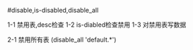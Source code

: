 #disable,is-disabled,disable_all

1-1 禁用表,desc检查
1-2 is-diabled检查禁用 
1-3 对禁用表写数据

2-1 禁用所有表 (disable_all 'default.*')


